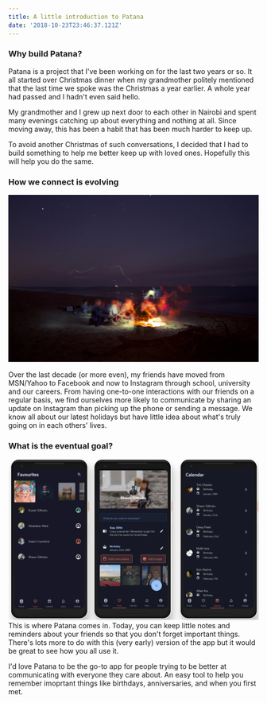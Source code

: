 ```yaml
---
title: A little introduction to Patana
date: '2018-10-23T23:46:37.121Z'
---
```


### Why build Patana?

Patana is a project that I've been working on for the last two years or so. It all started over Christmas dinner when my grandmother politely mentioned that the last time we spoke was the Christmas a year earlier. A whole year had passed and I hadn't even said hello.

My grandmother and I grew up next door to each other in Nairobi and spent many evenings catching up about everything and nothing at all. Since moving away, this has been a habit that has been much harder to keep up.

To avoid another Christmas of such conversations, I decided that I had to build something to help me better keep up with loved ones. Hopefully this will help you do the same.

### How we connect is evolving

![Beach scene](./beach.jpg)

Over the last decade (or more even), my friends have moved from MSN/Yahoo to Facebook and now to Instagram through school, university and our careers. From having one-to-one interactions with our friends on a regular basis, we find ourselves more likely to communicate by sharing an update on Instagram than picking up the phone or sending a message. We know all about our latest holidays but have little idea about what's truly going on in each others' lives.

### What is the eventual goal?

<!-- To be honest, I couldn't tell you. I've taken one approach to building this first version of Patana and would like to see whether this is an itch that can be addressed with something like this. -->

![Mockup](./Pixel-group-3.png)
This is where Patana comes in. Today, you can keep little notes and reminders about your friends so that you don't forget important things. There's lots more to do with this (very early) version of the app but it would be great to see how you all use it.

I'd love Patana to be the go-to app for people trying to be better at communicating with everyone they care about. An easy tool to help you remember imoprtant things like birthdays, anniversaries, and when you first met.
